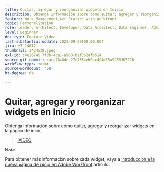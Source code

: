 ```yaml
---
title: Quitar, agregar y reorganizar widgets en Inicio
description: Obtenga información sobre cómo quitar, agregar y reorganizar widgets en la página de inicio.
feature: Work Management,Get Started with Workfront
topic: Personalization
role: Leader, Architect, Developer, Data Architect, Data Engineer, Admin, User
level: Beginner
doc-type: Feature Video
last-substantial-update: 2023-09-25T00:00:00Z
jira: KT-14017
thumbnail: 3424529.jpeg
exl-id: c4e26745-7fdb-4ca2-a968-b1f062afb514
source-git-commit: cacc76a0dec27e7554eb0ac494d65a9255367226
workflow-type: tm+mt
source-wordcount: '58'
ht-degree: 0%

---
```


# Quitar, agregar y reorganizar widgets en Inicio

Obtenga información sobre cómo quitar, agregar y reorganizar widgets en la página de inicio.

>[!VIDEO](https://video.tv.adobe.com/v/3424529/?quality=12&learn=on)


>[!NOTE]
>
> Para obtener más información sobre cada widget, vaya a [Introducción a la nueva página de inicio en Adobe Workfront](https://experienceleague.adobe.com/docs/workfront/using/basics/home/new-home/get-started-with-new-home.html?lang=en) artículo.


